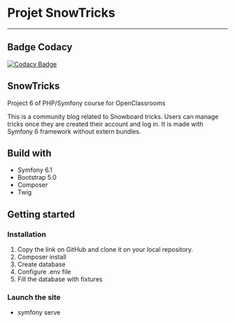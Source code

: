 # Projet SnowTricks
---

## Badge Codacy
[![Codacy Badge](https://app.codacy.com/project/badge/Grade/749d37ed748a4a2a806697de1f2d5616)](https://www.codacy.com/gh/bernikw/Projet-6/dashboard?utm_source=github.com&amp;utm_medium=referral&amp;utm_content=bernikw/Projet-6&amp;utm_campaign=Badge_Grade)

## SnowTricks
Project 6 of PHP/Symfony course for OpenClassrooms

This is a community blog related to Snowboard tricks. Users can manage tricks once they are created their account and log in. It is made with Symfony 6 framework without extern bundles.

## Build with

* Symfony 6.1
* Bootstrap 5.0
* Composer
* Twig

## Getting started

### Installation

1. Copy the link on GitHub and clone it on your local repository.
2. Composer install
3. Create database
4. Configure .env file 
5. Fill the database with fixtures

### Launch the site
 * symfony serve
